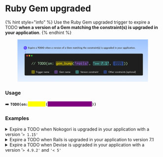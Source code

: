 # Ruby Gem upgraded

{% hint style="info" %}
Use the Ruby Gem upgraded trigger to expire a TODO **when a version of a Gem matching the constraint(s) is upgraded in your application**.
{% endhint %}

<figure><img src="../.gitbook/assets/gem-bump.png" alt="" width="563"><figcaption></figcaption></figure>

### Usage

➡️ **`TODO(on:`**<mark style="color:yellow;background-color:yellow;">**`gem_bump`**</mark>**`(`**<mark style="color:purple;background-color:purple;">**`'nokogiri', '> 1.15'`**</mark>**`))`**

### Examples

<details>

<summary>Expire a TODO when  Nokogori is upgraded in your application with a version '<code>> 1.15'</code></summary>

➡️ **`TODO(on:`**<mark style="color:yellow;background-color:yellow;">**`gem_bump`**</mark>**`(`**<mark style="color:purple;background-color:purple;">**`'nokogiri', '> 1.15'`**</mark>**`))`**

</details>

<details>

<summary>Expire a TODO when Rails is upgraded in your application to version 7.1</summary>

➡️ **`TODO(on:`**<mark style="color:yellow;background-color:yellow;">**`gem_bump`**</mark>**`(`**<mark style="color:purple;background-color:purple;">**`'nokogiri', '7.1'`**</mark>**`))`**

</details>

<details>

<summary>Expire a TODO when Devise is upgraded in your application with a version '<code>> 4.9.2'</code> and <code>'&#x3C; 5'</code></summary>

➡️ **`TODO(on:`**<mark style="color:yellow;background-color:yellow;">**`gem_bump`**</mark>**`(`**<mark style="color:purple;background-color:purple;">**`'devise', '> 4.9.2', '< 5'`**</mark>**`))`**

</details>
